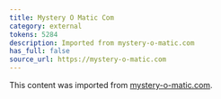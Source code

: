 ```yaml
---
title: Mystery O Matic Com
category: external
tokens: 5284
description: Imported from mystery-o-matic.com
has_full: false
source_url: https://mystery-o-matic.com
---
```


This content was imported from [mystery-o-matic.com](https://mystery-o-matic.com).

